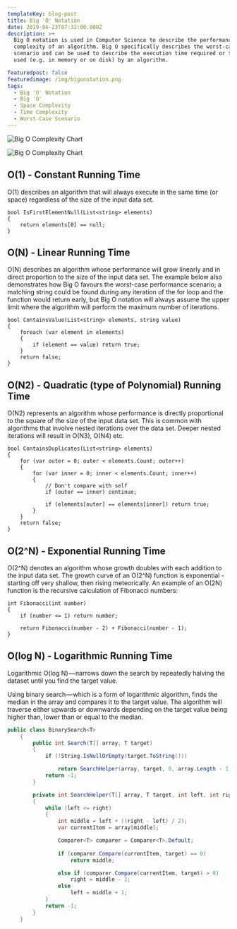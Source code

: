 ```yaml
---
templateKey: blog-post
title: Big 'O' Notation
date: 2019-06-23T07:32:00.000Z
description: >+
  Big O notation is used in Computer Science to describe the performance or
  complexity of an algorithm. Big O specifically describes the worst-case
  scenario and can be used to describe the execution time required or the space
  used (e.g. in memory or on disk) by an algorithm.

featuredpost: false
featuredimage: /img/bigonotation.png
tags:
  - Big 'O' Notation
  - Big 'O'
  - Space Complexity
  - Time Complexity
  - Worst-Case Scenario
---
```

![Big O Complexity Chart](/img/bigocomplexitychart.jpeg "Big O Complexity Chart")

![Big O Complexity Chart](/img/bigonotation.png "Big O Complexity Chart")

## O(1) - Constant Running Time

O(1) describes an algorithm that will always execute in the same time (or space) regardless of the size of the input data set.

```
bool IsFirstElementNull(List<string> elements)
{
    return elements[0] == null;
}
```

## O(N) - Linear Running Time

O(N) describes an algorithm whose performance will grow linearly and in direct proportion to the size of the input data set. The example below also demonstrates how Big O favours the worst-case performance scenario; a matching string could be found during any iteration of the for loop and the function would return early, but Big O notation will always assume the upper limit where the algorithm will perform the maximum number of iterations.

```
bool ContainsValue(List<string> elements, string value)
{
    foreach (var element in elements)
    {
        if (element == value) return true;
    }
    return false;
}
```

## O(N2) - Quadratic (type of Polynomial) Running Time

O(N2) represents an algorithm whose performance is directly proportional to the square of the size of the input data set. This is common with algorithms that involve nested iterations over the data set. Deeper nested iterations will result in O(N3), O(N4) etc.

```
bool ContainsDuplicates(List<string> elements)
{
    for (var outer = 0; outer < elements.Count; outer++)
    {
        for (var inner = 0; inner < elements.Count; inner++)
        {
            // Don't compare with self
            if (outer == inner) continue;

            if (elements[outer] == elements[inner]) return true;
        }
    }
    return false;
}
```

## O(2^N) - Exponential Running Time

O(2^N) denotes an algorithm whose growth doubles with each addition to the input data set. The growth curve of an O(2^N) function is exponential - starting off very shallow, then rising meteorically. An example of an O(2N) function is the recursive calculation of Fibonacci numbers:

```
int Fibonacci(int number)
{
    if (number <= 1) return number;

    return Fibonacci(number - 2) + Fibonacci(number - 1);
}
```

## O(log N) - Logarithmic Running Time

Logarithmic O(log N) — narrows down the search by repeatedly halving the dataset until you find the target value.

Using binary search — which is a form of logarithmic algorithm, finds the median in the array and compares it to the target value. The algorithm will traverse either upwards or downwards depending on the target value being higher than, lower than or equal to the median.

```C#
public class BinarySearch<T>
    {
        public int Search(T[] array, T target)
        {
            if (!String.IsNullOrEmpty(target.ToString()))

                return SearchHelper(array, target, 0, array.Length - 1);
            return -1;
        }

        private int SearchHelper(T[] array, T target, int left, int right)
        {
            while (left <= right)
            {
                int middle = left + ((right - left) / 2);
                var currentItem = array[middle];

                Comparer<T> comparer = Comparer<T>.Default;
 
                if (comparer.Compare(currentItem, target) == 0)
                    return middle;

                else if (comparer.Compare(currentItem, target) > 0)
                    right = middle - 1;
                else
                    left = middle + 1;
            }
            return -1;
        }
    }
```
